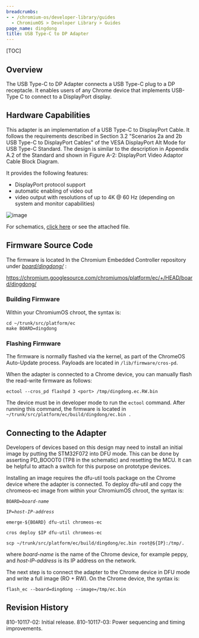 ```yaml
---
breadcrumbs:
- - /chromium-os/developer-library/guides
  - ChromiumOS > Developer Library > Guides
page_name: dingdong
title: USB Type-C to DP Adapter
---
```


[TOC]

## Overview

The USB Type-C to DP Adapter connects a USB Type-C plug to a DP receptacle. It
enables users of any Chrome device that implements USB-Type C to connect to a
DisplayPort display.

## Hardware Capabilities

This adapter is an implementation of a USB Type-C to DisplayPort Cable. It
follows the requirements described in Section 3.2 "Scenarios 2a and 2b USB
Type-C to DisplayPort Cables" of the VESA DisplayPort Alt Mode for USB Type-C
Standard. The design is similar to the description in Appendix A.2 of the
Standard and shown in Figure A-2: DisplayPort Video Adaptor Cable Block Diagram.

It provides the following features:

*   DisplayPort protocol support
*   automatic enabling of video out
*   video output with resolutions of up to 4K @ 60 Hz (depending on
            system and monitor capabilities)

![image](DingDong%20Block%20Diagram.png)

For schematics, [click
here](https://docs.google.com/a/chromium.org/viewer?a=v&pid=sites&srcid=Y2hyb21pdW0ub3JnfGRldnxneDo3MWY0NGE4NGM4MjBiYTIy)
or see the attached file.

## Firmware Source Code

The firmware is located In the Chromium Embedded Controller repository under
*[board/dingdong/](https://chromium.googlesource.com/chromiumos/platform/ec/+/HEAD/board/hoho/)*
:

<https://chromium.googlesource.com/chromiumos/platform/ec/+/HEAD/board/dingdong/>

### Building Firmware

Within your ChromiumOS chroot, the syntax is:

```none
cd ~/trunk/src/platform/ec
make BOARD=dingdong
```

### Flashing Firmware

The firmware is normally flashed via the kernel, as part of the ChromeOS
Auto-Update process. Payloads are located in `/lib/firmware/cros-pd`.

When the adapter is connected to a Chrome device, you can manually flash the
read-write firmware as follows:

```none
ectool --cros_pd flashpd 3 <port> /tmp/dingdong.ec.RW.bin
```

The device must be in developer mode to run the `ectool` command. After running
this command, the firmware is located in
`~/trunk/src/platform/ec/build/dingdong/ec.bin .`

## Connecting to the Adapter

Developers of devices based on this design may need to install an initial image
by putting the STM32F072 into DFU mode. This can be done by asserting PD_BOOOT0
(TP8 in the schematic) and resetting the MCU. It can be helpful to attach a
switch for this purpose on prototype devices.

Installing an image requires the dfu-util tools package on the Chrome device
where the adapter is connected. To deploy dfu-util and copy the chromeos-ec
image from within your ChromiumOS chroot, the syntax is:

<pre><code>BOARD=<i>board-name</i>
</code></pre>

<pre><code>IP=<i>host-IP-address</i>
</code></pre>

<pre><code>emerge-${BOARD} dfu-util chromeos-ec
</code></pre>

<pre><code>cros deploy $IP dfu-util chromeos-ec
</code></pre>

<pre><code>scp ~/trunk/src/platform/ec/build/dingdong/ec.bin root@${IP}:/tmp/.
</code></pre>

where *board-name* is the name of the Chrome device, for example peppy, and
*host-IP-address* is its IP address on the network.

The next step is to connect the adapter to the Chrome device in DFU mode and
write a full image (RO + RW). On the Chrome device, the syntax is:

```none
flash_ec --board=dingdong --image=/tmp/ec.bin
```

## Revision History

810-10117-02: Initial release.
810-10117-03: Power sequencing and timing improvements.
